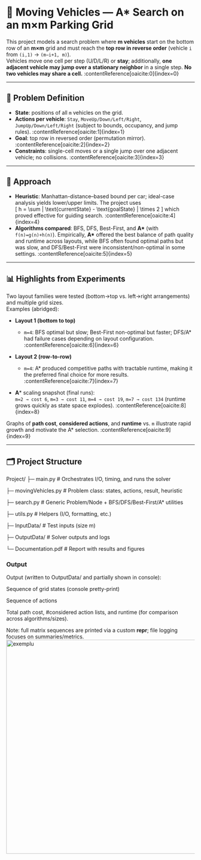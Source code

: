 # 🚗 Moving Vehicles — A* Search on an m×m Parking Grid

This project models a search problem where **m vehicles** start on the bottom row of an **m×m** grid and must reach the **top row in reverse order** (vehicle `i` from `(i,1)` → `(m−i+1, m)`).  
Vehicles move one cell per step (U/D/L/R) or **stay**; additionally, **one adjacent vehicle may jump over a stationary neighbor** in a single step. **No two vehicles may share a cell.** :contentReference[oaicite:0]{index=0}

---

## 🧩 Problem Definition

- **State**: positions of all `m` vehicles on the grid.  
- **Actions per vehicle**: `Stay`, `MoveUp/Down/Left/Right`, `JumpUp/Down/Left/Right` (subject to bounds, occupancy, and jump rules). :contentReference[oaicite:1]{index=1}  
- **Goal**: top row in reversed order (permutation mirror). :contentReference[oaicite:2]{index=2}
- **Constraints**: single-cell moves or a single jump over one adjacent vehicle; no collisions. :contentReference[oaicite:3]{index=3}

---

## 🎯 Approach

- **Heuristic**: Manhattan-distance–based bound per car; ideal-case analysis yields lower/upper limits. The project uses  
  \[
  h = \sum | \text{currentState} - \text{goalState} | \times 2
  \]
  which proved effective for guiding search. :contentReference[oaicite:4]{index=4}
- **Algorithms compared**: BFS, DFS, Best-First, and **A\*** (with `f(n)=g(n)+h(n)`). Empirically, **A\*** offered the best balance of path quality and runtime across layouts, while BFS often found optimal paths but was slow, and DFS/Best-First were inconsistent/non-optimal in some settings. :contentReference[oaicite:5]{index=5}

---

## 📊 Highlights from Experiments

Two layout families were tested (bottom→top vs. left→right arrangements) and multiple grid sizes.  
Examples (abridged):

- **Layout 1 (bottom to top)**  
  - `m=4`: BFS optimal but slow; Best-First non-optimal but faster; DFS/A* had failure cases depending on layout configuration. :contentReference[oaicite:6]{index=6}

- **Layout 2 (row-to-row)**  
  - `m=4`: A* produced competitive paths with tractable runtime, making it the preferred final choice for more results. :contentReference[oaicite:7]{index=7}

- **A*** scaling snapshot (final runs):  
  `m=2 → cost 6`, `m=3 → cost 11`, `m=4 → cost 19`, `m=7 → cost 134` (runtime grows quickly as state space explodes). :contentReference[oaicite:8]{index=8}

Graphs of **path cost**, **considered actions**, and **runtime** vs. `m` illustrate rapid growth and motivate the A* selection. :contentReference[oaicite:9]{index=9}

---

## 🗂 Project Structure

Project/
├─ main.py # Orchestrates I/O, timing, and runs the solver

├─ movingVehicles.py # Problem class: states, actions, result, heuristic

├─ search.py # Generic Problem/Node + BFS/DFS/Best-First/A* utilities

├─ utils.py # Helpers (I/O, formatting, etc.)

├─ InputData/ # Test inputs (size m)

├─ OutputData/ # Solver outputs and logs

└─ Documentation.pdf # Report with results and figures

### Output
Output (written to OutputData/ and partially shown in console):

Sequence of grid states (console pretty-print)

Sequence of actions

Total path cost, #considered action lists, and runtime (for comparison across algorithms/sizes). 

Note: full matrix sequences are printed via a custom __repr__; file logging focuses on summaries/metrics.
<img width="1794" height="570" alt="exemplu" src="https://github.com/user-attachments/assets/f1d519b5-d5c8-44ee-acc3-15903cdc3479" />
